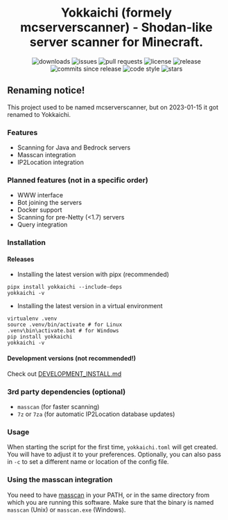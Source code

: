 <div align="center">

# Yokkaichi (formely mcserverscanner) - Shodan-like server scanner for Minecraft.
![downloads](https://img.shields.io/pypi/dm/yokkaichi) ![issues](https://img.shields.io/github/issues/Oreeeee/yokkaichi) ![pull requests](https://img.shields.io/github/issues-pr/Oreeeee/yokkaichi) ![license](https://img.shields.io/github/license/Oreeeee/yokkaichi) ![release](https://img.shields.io/github/v/release/Oreeeee/yokkaichi) ![commits since release](https://img.shields.io/github/commits-since/Oreeeee/yokkaichi/latest) ![code style](https://img.shields.io/badge/code%20style-black-black) ![stars](https://img.shields.io/github/stars/Oreeeee/yokkaichi?style=social)
</div>

## Renaming notice!
This project used to be named mcserverscanner, but on 2023-01-15 it got renamed to Yokkaichi.

### Features
- Scanning for Java and Bedrock servers
- Masscan integration
- IP2Location integration

### Planned features (not in a specific order)
- WWW interface
- Bot joining the servers
- Docker support
- Scanning for pre-Netty (<1.7) servers
- Query integration

### Installation
#### Releases
- Installing the latest version with pipx (recommended)
```
pipx install yokkaichi --include-deps
yokkaichi -v
```
- Installing the latest version in a virtual environment
```
virtualenv .venv
source .venv/bin/activate # for Linux
.venv\bin\activate.bat # for Windows
pip install yokkaichi
yokkaichi -v
```

#### Development versions (not recommended!)
Check out [DEVELOPMENT_INSTALL.md](https://github.com/Oreeeee/yokkaichi/blob/master/DEVELOPMENT_INSTALL.md)

### 3rd party dependencies (optional)
- `masscan` (for faster scanning)
- `7z` or `7za` (for automatic IP2Location database updates)

### Usage
When starting the script for the first time, `yokkaichi.toml` will get created. You will have to adjust it to your preferences. Optionally, you can also pass in `-c` to set a different name or location of the config file.


### Using the masscan integration
You need to have [masscan](https://github.com/robertdavidgraham/masscan) in your PATH, or in the same directory from which you are running this software. Make sure that the binary is named `masscan` (Unix) or `masscan.exe` (Windows).
